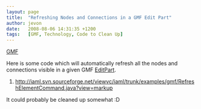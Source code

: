 ```yaml
---
layout: page
title:  "Refreshing Nodes and Connections in a GMF Edit Part"
author: jevon
date:   2008-08-06 14:31:35 +1200
tags:   [GMF, Technology, Code to Clean Up]
---
```


[GMF](GMF.md)

Here is some code which will automatically refresh all the nodes and connections visible in a given GMF [EditPart](editpart.md).

1. http://iaml.svn.sourceforge.net/viewvc/iaml/trunk/examples/gmf/RefreshElementCommand.java?view=markup

It could probably be cleaned up somewhat :D
